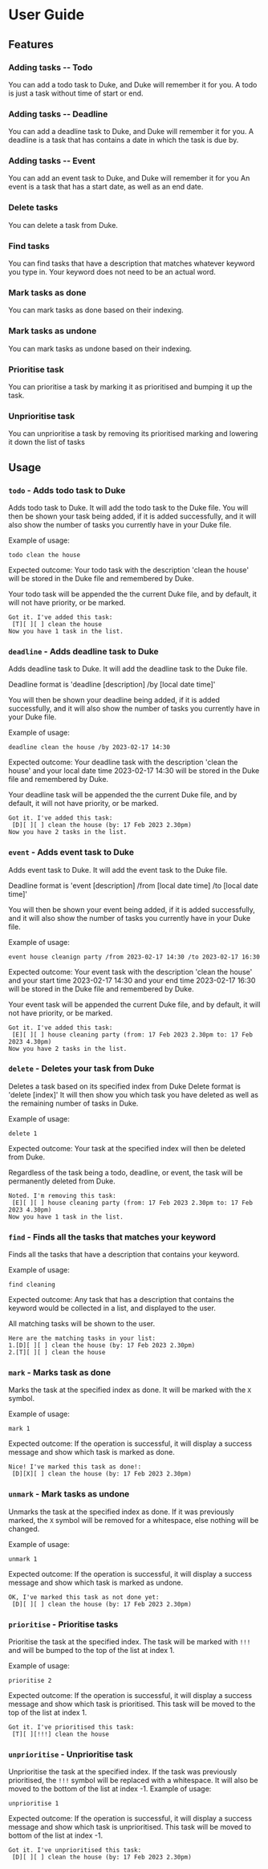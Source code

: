 # User Guide

## Features 

### Adding tasks -- Todo

You can add a todo task to Duke, and Duke will remember it for you. A todo is just a task without time of start or end.

### Adding tasks -- Deadline

You can add a deadline task to Duke, and Duke will remember it for you.
A deadline is a task that has contains a date in which the task is due by.

### Adding tasks -- Event

You can add an event task to Duke, and Duke will remember it for you
An event is a task that has a start date, as well as an end date.

### Delete tasks

You can delete a task from Duke.

### Find tasks

You can find tasks that have a description that matches whatever keyword you type in. Your keyword does not need to
be an actual word. 

### Mark tasks as done

You can mark tasks as done based on their indexing.

### Mark tasks as undone

You can mark tasks as undone based on their indexing. 

### Prioritise task

You can prioritise a task by marking it as prioritised and bumping it up the task.

### Unprioritise task

You can unprioritise a task by removing its prioritised marking and lowering it down the list of tasks

## Usage

### `todo` - Adds todo task to Duke

Adds todo task to Duke. It will add the todo task to the Duke file. You will then be shown your task being added, if 
it is added successfully, and it will also show the number of tasks you currently have in your Duke file.

Example of usage: 

`todo clean the house`

Expected outcome: Your todo task with the description 'clean the house' will be stored in the Duke file and remembered by
Duke.

Your todo task will be appended the the current Duke file, and by default, it will not have priority, or be marked.

```
Got it. I've added this task:
 [T][ ][ ] clean the house
Now you have 1 task in the list.
```
### `deadline` - Adds deadline task to Duke

Adds deadline task to Duke. It will add the deadline task to the Duke file. 

Deadline format is 'deadline [description] /by [local date time]'

You will then be shown your deadline being added, if
it is added successfully, and it will also show the number of tasks you currently have in your Duke file.

Example of usage:

`deadline clean the house /by 2023-02-17 14:30`

Expected outcome: Your deadline task with the description 'clean the house' and your local date time 2023-02-17 14:30 will be stored in the Duke file and remembered by
Duke.

Your deadline task will be appended the the current Duke file, and by default, it will not have priority, or be marked.

```
Got it. I've added this task:
 [D][ ][ ] clean the house (by: 17 Feb 2023 2.30pm)
Now you have 2 tasks in the list.
```

### `event` - Adds event task to Duke

Adds event task to Duke. It will add the event task to the Duke file.

Deadline format is 'event [description] /from [local date time] /to [local date time]'

You will then be shown your event being added, if
it is added successfully, and it will also show the number of tasks you currently have in your Duke file.

Example of usage:

`event house cleanign party /from 2023-02-17 14:30 /to 2023-02-17 16:30`

Expected outcome: Your event task with the description 'clean the house' and your start time 2023-02-17 14:30 and your end time 2023-02-17 16:30 will be stored in the Duke file and remembered by
Duke.

Your event task will be appended the current Duke file, and by default, it will not have priority, or be marked.

```
Got it. I've added this task:
 [E][ ][ ] house cleaning party (from: 17 Feb 2023 2.30pm to: 17 Feb 2023 4.30pm)
Now you have 2 tasks in the list.
```

### `delete` - Deletes your task from Duke

Deletes a task based on its specified index from Duke
Delete format is 'delete [index]'
It will then show you which task you have deleted as well as the remaining number of tasks in Duke.

Example of usage:

`delete 1`

Expected outcome: Your task at the specified index will then be deleted from Duke.

Regardless of the task being a todo, deadline, or event, the task will be permanently deleted from Duke.


```
Noted. I'm removing this task:
 [E][ ][ ] house cleaning party (from: 17 Feb 2023 2.30pm to: 17 Feb 2023 4.30pm)
Now you have 1 task in the list.
```

### `find` - Finds all the tasks that matches your keyword

Finds all the tasks that have a description that contains your keyword.

Example of usage:

`find cleaning`

Expected outcome: Any task that has a description that contains the keyword would be collected in 
a list, and displayed to the user.

All matching tasks will be shown to the user.

```
Here are the matching tasks in your list:
1.[D][ ][ ] clean the house (by: 17 Feb 2023 2.30pm)
2.[T][ ][ ] clean the house
```

### `mark` - Marks task as done

Marks the task at the specified index as done. It will be marked with the `X` symbol.

Example of usage:

`mark 1`

Expected outcome:
If the operation is successful, it will display a success message and 
show which task is marked as done.

```
Nice! I've marked this task as done!:
 [D][X][ ] clean the house (by: 17 Feb 2023 2.30pm)
```

### `unmark` - Mark tasks as undone

Unmarks the task at the specified index as done. If it was previously marked, the `X`
symbol will be removed for a whitespace, else nothing will be changed.

Example of usage:

`unmark 1`

Expected outcome:
If the operation is successful, it will display a success message and
show which task is marked as undone.

```
OK, I've marked this task as not done yet:
 [D][ ][ ] clean the house (by: 17 Feb 2023 2.30pm)
```

### `prioritise` - Prioritise tasks

Prioritise the task at the specified index. The task will be marked with `!!!` and will be
bumped to the top of the list at index 1.

Example of usage:

`prioritise 2`

Expected outcome:
If the operation is successful, it will display a success message and
show which task is prioritised. This task will be moved to the top of the list at
index 1.

```
Got it. I've prioritised this task:
 [T][ ][!!!] clean the house
```

### `unprioritise` - Unprioritise task

Unprioritise the task at the specified index. If the task was previously prioritised, the `!!!`
symbol will be replaced with a whitespace. It will also be moved to the bottom of the list at index -1.
Example of usage:

`unprioritise 1`

Expected outcome:
If the operation is successful, it will display a success message and
show which task is unprioritised. This task will be moved to bottom of the list at index -1.

```
Got it. I've unprioritised this task:
 [D][ ][ ] clean the house (by: 17 Feb 2023 2.30pm)
```